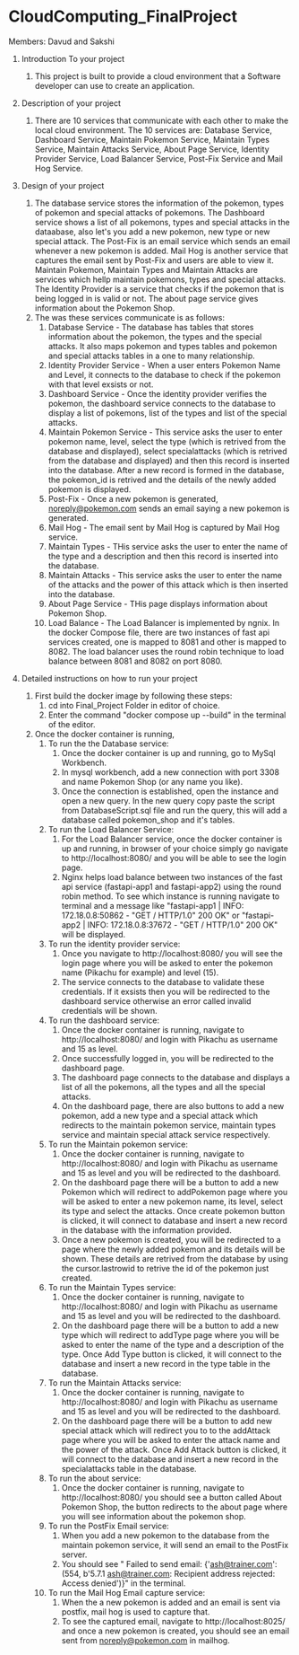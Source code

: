 # CloudComputing_FinalProject
Members: Davud and Sakshi

1. Introduction To your project
    1. This project is built to provide a cloud environment that a Software developer can use to create an application.

2. Description of your project
    1. There are 10 services that communicate with each other to make the local cloud environment. The 10 services are: Database Service, Dashboard Service,
    Maintain Pokemon Service, Maintain Types Service, Maintain Attacks Service, About Page Service, Identity Provider Service, Load Balancer Service, Post-Fix
    Service and Mail Hog Service. 

3. Design of your project
    1. The database service stores the information of the pokemon, types of pokemon and special attacks of pokemons. The Dashboard service shows a list of all pokemons, types and special attacks in the dataabase, also let's you add a new pokemon, new type or new special attack. The Post-Fix is an email service which sends an email whenever a new pokemon is added. Mail Hog is another service that captures the email sent by Post-Fix and users are able to view it. Maintain Pokemon, Maintain Types and Maintain Attacks are services which hellp maintain pokemons, types and special attacks. The Identity Provider is a service that checks if the pokemon that is being logged in is valid or not. The about page service gives information about the Pokemon Shop. 
    2. The was these services communicate is as follows: 
        1. Database Service - The database has tables that stores information about the pokemon, the types and the special attacks. It also maps pokemon and types tables and pokemon and special attacks tables in a one to many relationship.
        2. Identity Provider Service - When a user enters Pokemon Name and Level, it connects to the database to check if the pokemon with that level exsists or not.
        3. Dashboard Service - Once the identity provider verifies the pokemon, the dashboard service connects to the database to display a list of pokemons, list of the types and list of the special attacks.
        4. Maintain Pokemon Service - This service asks the user to enter pokemon name, level, select the type (which is retrived from the database and displayed), select specialattacks (which is retrived from the database and displayed) and then this record is inserted into the database. After a new record is formed in the database, the pokemon_id is retrived and the details of the newly added pokemon is displayed.
        5. Post-Fix - Once a new pokemon is generated, noreply@pokemon.com sends an email saying a new pokemon is generated.
        6. Mail Hog -  The email sent by Mail Hog is captured by Mail Hog service.
        7. Maintain Types - THis service asks the user to enter the name of the type and a description and then this record is inserted into the database.
        8. Maintain Attacks - This service asks the user to enter the name of the attacks and the power of this attack which is then inserted into the database. 
        9. About Page Service - THis page displays information about Pokemon Shop.
        10. Load Balance - The Load Balancer is implemented by ngnix. In the docker Compose file, there are two instances of fast api services created, one is mapped to 8081 and other is mapped to 8082. The load balancer uses the round robin technique to load balance between 8081 and 8082 on port 8080.

4. Detailed instructions on how to run your project
    1. First build the docker image by following these steps: 
        1. cd into Final_Project Folder in editor of choice.
        2. Enter the command "docker compose up --build" in the terminal of the editor.
    2. Once the docker container is running, 
        1. To run the the Database service:
            1. Once the docker container is up and running, go to MySql Workbench.
            2. In mysql workbench, add a new connection with port 3308 and name Pokemon Shop (or any name you like). 
            3. Once the connection is established, open the instance and open a new query. In the new query copy paste the script from DatabaseScript.sql file and run the query, this will add a database called pokemon_shop and it's tables. 
        2. To run the Load Balancer Service:
            1. For the Load Balancer service, once the docker container is up and running, in browser of your choice simply go navigate to http://localhost:8080/ and you will be able to see the login page. 
            2. Nginx helps load balance between two instances of the fast api service (fastapi-app1 and fastapi-app2) using the round robin method. To see which instance is running navigate to terminal and a message like "fastapi-app1         | INFO:     172.18.0.8:50862 - "GET / HTTP/1.0" 200 OK" or "fastapi-app2         | INFO:     172.18.0.8:37672 - "GET / HTTP/1.0" 200 OK" will be displayed.
        3. To run the identity provider service:
            1. Once you navigate to http://localhost:8080/ you will see the login page where you will be asked to enter the pokemon name (Pikachu for example) and level (15). 
            2. The service connects to the database to validate these credentials. If it exsists then you will be redirected to the dashboard service otherwise an error called invalid credentials will be shown. 
        4. To run the dashboard service: 
            1. Once the docker container is running, navigate to http://localhost:8080/ and login with Pikachu as username and 15 as level. 
            2. Once successfully logged in, you will be redirected to  the dashboard page.
            3. The dashboard page connects to the database and displays a list of all the pokemons, all the types and all the special attacks.
            4. On the dashboard page, there are also buttons to add a new pokemon, add a new type and a special attack which redirects to the maintain pokemon service, maintain types service and maintain special attack service respectively. 
        5. To run the Maintain pokemon service:
            1. Once the docker container is running, navigate to http://localhost:8080/ and login with Pikachu as username and 15 as level and you will be redirected to the dashboard. 
            2. On the dashboard page there will be a button to add a new Pokemon which will redirect to addPokemon page where you will be asked to enter a new pokemon name, its level, select its type and select the attacks. Once create pokemon button is clicked, it will connect to database and insert a new record in the database with the information provided. 
            3. Once a new pokemon is created, you will be redirected to a page where the newly added pokemon and its details will be shown. These details are retrived from the database by using the cursor.lastrowid to retrive the id of the pokemon just created.
        6. To run the Maintain Types service:
            1. Once the docker container is running, navigate to http://localhost:8080/ and login with Pikachu as username and 15 as level and you will be redirected to the dashboard. 
            2. On the dashboard page there will be a button to add a new type which will redirect to addType page where you will be asked to enter the name of the type and a description of the type. Once Add Type button is clicked, it will connect to the database and insert a new record in the type table in the database.
        7. To run the Maintain Attacks service:
            1. Once the docker container is running, navigate to http://localhost:8080/ and login with Pikachu as username and 15 as level and you will be redirected to the dashboard. 
            2. On the dashboard page there will be a button to add new special attack which will redirect you to to the addAttack page where you will be asked to enter the attack name and the power of the attack. Once Add Attack button is clicked, it will connect to the database and insert a new record in the specialattacks table in the database.
        8. To run the about service:
            1.  Once the docker container is running, navigate to http://localhost:8080/ you should see a button called About Pokemon Shop, the button redirects to the about page where you will see information about the pokemon shop.
        9. To run the PostFix Email service: 
            1. When you add a new pokemon to the database from the maintain pokemon service, it will send an email to the PostFix server.
            2. You should see " Failed to send email: {'ash@trainer.com': (554, b'5.7.1 <ash@trainer.com>: Recipient address rejected: Access denied')}" in the terminal.
        10. To run the Mail Hog Email capture service: 
            1. When the a new pokemon is added and an email is sent via postfix, mail hog is used to capture that. 
            2. To see the captured email, navigate to http://localhost:8025/ and once a new pokemon is created, you should see an email sent from noreply@pokemon.com in mailhog.
